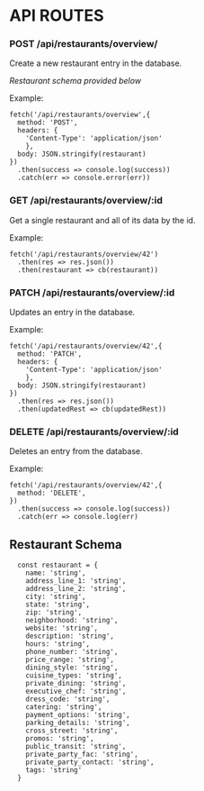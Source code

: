 # API ROUTES
### POST /api/restaurants/overview/
Create a new restaurant entry in the database.
  
  _Restaurant schema provided below_

Example:
```
fetch('/api/restaurants/overview',{
  method: 'POST',
  headers: {
    'Content-Type': 'application/json'
    },
  body: JSON.stringify(restaurant)
})
  .then(success => console.log(success))
  .catch(err => console.error(err))
```  
### GET /api/restaurants/overview/:id
Get a single restaurant and all of its data by the id.

Example: 
```
fetch('/api/restaurants/overview/42')
  .then(res => res.json())
  .then(restaurant => cb(restaurant))
```

### PATCH /api/restaurants/overview/:id
Updates an entry in the database.

Example:
```
fetch('/api/restaurants/overview/42',{
  method: 'PATCH',
  headers: {
    'Content-Type': 'application/json'
    },
  body: JSON.stringify(restaurant)
})
  .then(res => res.json())
  .then(updatedRest => cb(updatedRest))
```
### DELETE /api/restaurants/overview/:id
Deletes an entry from the database.

Example:
```
fetch('/api/restaurants/overview/42',{
  method: 'DELETE',
})
  .then(success => console.log(success))
  .catch(err => console.log(err)
```

## Restaurant Schema
```
  const restaurant = {
    name: 'string',
    address_line_1: 'string',
    address_line_2: 'string',
    city: 'string',
    state: 'string',
    zip: 'string',
    neighborhood: 'string',
    website: 'string',
    description: 'string',
    hours: 'string',
    phone_number: 'string',
    price_range: 'string',
    dining_style: 'string',
    cuisine_types: 'string',
    private_dining: 'string',
    executive_chef: 'string',
    dress_code: 'string',
    catering: 'string',
    payment_options: 'string',
    parking_details: 'string',
    cross_street: 'string',
    promos: 'string',
    public_transit: 'string',
    private_party_fac: 'string',
    private_party_contact: 'string',
    tags: 'string'
  }
```
  
